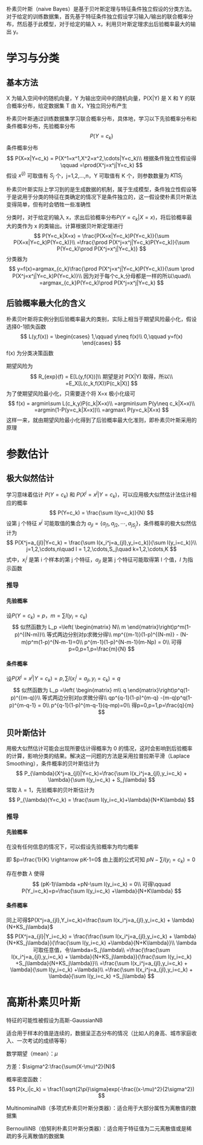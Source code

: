 朴素贝叶斯（naive Bayes）是基于贝叶斯定理与特征条件独立假设的分类方法。对于给定的训练数据集，首先基于特征条件独立假设学习输入/输出的联合概率分布，然后基于此模型，对于给定的输入 x，利用贝叶斯定理求出后验概率最大的输出 y。

# 学习与分类

## 基本方法

X 为输入空间中的随机向量，Y 为输出空间中的随机向量，P(X|Y) 是 X 和 Y 的联合概率分布，给定数据集 T 由 X，Y独立同分布产生

朴素贝叶斯通过训练数据集学习联合概率分布，具体地，学习以下先验概率分布和条件概率分布，先验概率分布
$$
P(Y=c_k)
$$
条件概率分布
$$
P(X=x|Y=c_k) = P(X^1=x^1,X^2=x^2,\cdots|Y=c_k)\\
根据条件独立性假设得\qquad =\prod(X^j=x^j|Y=c_k)
$$
假设 $x^{(j)}$ 可取值有 $S_j$ 个，j=1,2,...,n，Y 可取值有 K 个，则参数数量为 $K\prod S_j$

朴素贝叶斯实际上学习到的是生成数据的机制，属于生成模型，条件独立性假设等于是说用于分类的特征在类确定的情况下是条件独立的，这一假设使朴素贝叶斯法变得简单，但有时会牺牲一些准确性

分类时，对于给定的输入 x，求出后验概率分布$P(Y=c_k|X=x)$，将后验概率最大的类作为 x 的类输出。计算根据贝叶斯定理进行
$$
P(Y=c_k|X=x) = \frac{P(X=x|Y=c_k)P(Y=c_k)}{\sum P(X=x|Y=c_k)P(Y=c_k)}\\
=\frac{\prod P(X^j=x^j|Y=c_k)P(Y=c_k)}{\sum P(Y=c_k)\prod P(X^j=x^j|Y=c_k)}
$$
分类器为
$$
y=f(x)=argmax_{c_k}\frac{\prod P(X^j=x^j|Y=c_k)P(Y=c_k)}{\sum \prod P(X^j=x^j|Y=c_k)P(Y=c_k)}\\
因为对于每个c_k,分母都是一样的所以\quad\\
=argmax_{c_k}P(Y=c_k)\prod P(X^j=x^j|Y=c_k)
$$

## 后验概率最大化的含义

朴素贝叶斯将实例分到后验概率最大的类别，实际上相当于期望风险最小化，假设选择0-1损失函数
$$
L(y,f(x)) = \begin{cases}
1,\qquad y\neq f(x)\\
0,\qquad y=f(x)
\end{cases}
$$
f(x) 为分类决策函数

期望风险为
$$
R_{exp}(f) = E[L(y,f(X))]\\
期望是对 P(X|Y) 取得，所以\\
=E_X[L(c_k,f(X))P(c_k|X)]
$$
为了使期望风险最小化，只需要逐个将 X=x 极小化级可
$$
f(x) = argmin\sum L(c_k,y)P(c_k|X=x)\\
=argmin\sum P(y\neq c_k|X=x)\\
=argmin(1-P(y=c_k|X=x))\\
=argmax\ P(y=c_k|X=x)
$$
这样一来，就由期望风险最小化得到了后验概率最大化准则，即朴素贝叶斯采用的原理

# 参数估计

## 极大似然估计

学习意味着估计 $P(Y=c_k)$ 和 $P(X^j=x^j|Y=c_k)$，可以应用极大似然估计法估计相应的概率
$$
P(Y=c_k) = \frac{\sum I(y=c_k)}{N}
$$
设第 j 个特征 $x^j$ 可能取值的集合为 $a_{jl} = \{a_{j1},a_{j2},\cdots,a_{jS_j}\}$，条件概率的极大似然估计为
$$
P(X^j=a_{jl}|Y=c_k) = \frac{\sum I(x_i^j=a_{jl},y_i=c_k)}{\sum I(y_i=c_k)}\\
j=1,2,\cdots,n\quad l = 1,2,\cdots,S_j\quad k=1,2,\cdots,K
$$
式中，$x_i^j$ 是第 i 个样本的第 j 个特征，$a_{jl}$ 是第 j 个特征可能取得第 l 个值，$I$ 为指示函数

### 推导

#### 先验概率

设$P(Y=c_k)=p，m=\sum I(y_i=c_k)$ 
$$
似然函数为 L_p =\left( \begin{matrix}
N\\
m
\end{matrix}\right)p^m(1-p)^{(N-m)}\\
等式两边分别对p求微分得\\
mp^{(m-1)}(1-p)^{(N-m)} - (N-m)p^m(1-p)^{N-m-1}=0\\
p^{m-1}(1-p)^{N-m-1}(m-Np) = 0\\
可得p=0,p=1,p=\frac{m}{N}
$$

#### 条件概率

设$P(X^j=x^j|Y=c_k)=p,\sum I(x_i^j=a_{jl},y_i=c_k)=q$
$$
似然函数为 L_p =\left( \begin{matrix}
m\\
q
\end{matrix}\right)p^q(1-p)^{(m-q)}\\
等式两边分别对p求微分得\\
qp^{q-1}(1-p)^{m-q} -(m-q)p^q(1-p)^{m-q-1} = 0\\
p^{q-1}(1-p)^{m-q-1}(q-mp)=0\\
得p=0,p=1,p=\frac{q}{m}
$$

## 贝叶斯估计

用极大似然估计可能会出现所要估计得概率为 0 的情况，这时会影响到后验概率的计算，影响分类的结果。解决这一问题的方法是采用拉普拉斯平滑（Laplace Smoothing），条件概率的贝叶斯估计为
$$
P_{\lambda}(X^j=a_{jl}|Y=c_k)=\frac{\sum I(x_i^j=a_{jl},y_i=c_k) + \lambda}{\sum I(y_i=c_k) + S_j\lambda}
$$
常取 $\lambda = 1$，先验概率的贝叶斯估计为
$$
P_{\lambda}(Y=c_k) = \frac{\sum I(y_i=c_k)+\lambda}{N+K\lambda}
$$

### 推导

#### 先验概率

在没有任何信息的情况下，可以假设先验概率为均匀概率

即 $p=\frac{1}{K} \rightarrow pK-1=0$ 由上面的公式可知 $pN-\sum I(y_i=c_k) = 0$

存在参数 $\lambda$ 使得
$$
(pK-1)\lambda +pN-\sum I(y_i=c_k) = 0\\
可得\qquad P(Y_i=c_k)=p=\frac{\sum I(y_i=c_k) +\lambda}{N+K\lambda}
$$

#### 条件概率

同上可得$P(X^j=a_{jl},Y_i=c_k)=\frac{\sum I(x_i^j=a_{jl},y_i=c_k) + \lambda}{N+KS_j\lambda}$
$$
P(X^j=a_{jl}|Y_i=c_k) = \frac{\frac{\sum I(x_i^j=a_{jl},y_i=c_k) + \lambda}{N+KS_j\lambda}}{\frac{\sum I(y_i=c_k) +\lambda}{N+K\lambda}}\\
\lambda 可取任意值，令\lambda=S_j\lambda\\
=\frac{\frac{\sum I(x_i^j=a_{jl},y_i=c_k) + \lambda}{N+KS_j\lambda}}{\frac{\sum I(y_i=c_k) +S_j\lambda}{N+KS_j\lambda}}\\
=\frac{\sum I(x_i^j=a_{jl},y_i=c_k) + \lambda}{\sum I(y_i=c_k) +\lambda}\\
=\frac{\sum I(x_i^j=a_{jl},y_i=c_k) + \lambda}{\sum I(y_i=c_k) +S_j\lambda}
$$

# 高斯朴素贝叶斯

特征的可能性被假设为高斯-GaussianNB

适合用于样本的值是连续的，数据呈正态分布的情况（比如人的身高、城市家庭收入、一次考试的成绩等等）

数学期望（mean）：$\mu$

方差：$\sigma^2:\frac{\sum(X-\mu)^2}{N}$

概率密度函数：
$$
P(x_i|c_k) = \frac1{\sqrt{2\pi}\sigma}exp(-\frac{(x-\mu)^2}{2\sigma^2})
$$


MultinominalNB（多项式朴素贝叶斯分类器）：适合用于大部分属性为离散值的数据集

BernoulliNB（伯努利朴素贝叶斯分类器）：适合用于特征值为二元离散值或是稀疏的多元离散值的数据集











